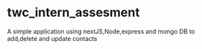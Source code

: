 # twc_intern_assesment
A simple application using nextJS,Node,express and mongo DB to add,delete and update contacts

